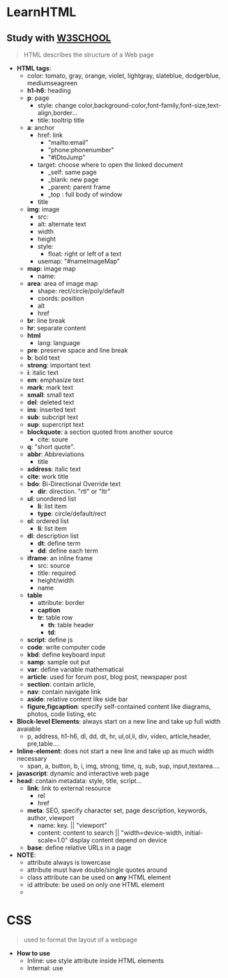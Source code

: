 # LearnHTML
## Study with [W3SCHOOL](https://www.w3schools.com/default.asp)
>HTML describes the structure of a Web page
>
* __HTML tags__:
    * color: tomato, gray, orange, violet, lightgray, slateblue, dodgerblue, mediumseagreen
  * __h1-h6__: heading
  * __p__: page
    * style: change color,background-color,font-family,font-size,text-align,border...
	* title: tooltrip title
  * __a__: anchor
    * href: link
	  * "mailto:email"
	  * "phone:phonenumber"
	  * "#IDtoJump"
	* target: choose where to open the linked document
	  * _self: same page
	  * _blank: new page
	  * _parent: parent frame
	  * _top : full body of window
	* title
  * __img__: image
    * src: 
	* alt: alternate text 
	* width
	* height
	* style:
	  * float: right or left of a text
	* usemap: "#nameImageMap"
  * __map__: image map
    * name: 
  * __area__: area of image map
    * shape: rect/circle/poly/default
	* coords: position
	* alt
	* href
  * __br__<empty tag>: line break
  * __hr__<empty tag>: separate content<a line>
  * __html__
	* lang: language
  * __pre__: preserve space and line break
  * __b__: bold text
  * __strong__: important text
  * __i__: italic text
  * __em__: emphasize text
  * __mark__: mark text
  * __small__: small text
  * __del__: deleted text
  * __ins__: inserted text
  * __sub__: subcript text
  * __sup__: supercript text
  * __blockquote__: a section quoted from another source
    * cite: soure
  * __q__: "short quote". 
  * __abbr__: Abbreviations
    * title
  * __address__: italic text
  * __cite__: work title
  * __bdo__: Bi-Directional Override text
    * __dir__: direction. "rtl" or "ltr"
  * __ul__: unordered list
    * __li__: list item
	* __type__: circle/default/rect
  * __ol__: ordered list
    * __li__: list item
  * __dl__: description list
    * __dt__: define term
	* __dd__: define each term
  * __iframe__: an inline frame
    * src: source
	* title: required
	* height/width
	* name
  * __table__
    * attribute: border
	* __caption__
    * __tr__: table row
	  * __th__: table header
	  * __td__: 
  * __script__: define js
  * __code__: write computer code
  * __kbd__: define keyboard input
  * __samp__: sample out put
  * __var__: define variable mathematical
  * __article__: used for forum post, blog post, newspaper post
  * __section__: contain article, 
  * __nav__: contain navigate link 
  * __aside__: relative content like side bar
  * __figure,figcaption__: specify self-contained content like diagrams, photos, code listing, etc
* __Block-level Elements__: always start on a new line and take up full width avaiable
  * p, address, h1-h6, dl, dd, dt, hr, ul,ol,li, div, video, article,header, pre,table....
* __Inline-element__: does not start a new line and take up as much width necessary
  * span, a, button, b, i, img, strong, time, q, sub, sup, input,textarea....
* __javascript__: dynamic and interactive web page
* __head__: contain metadata: style, title, script...
  * __link__: link to external resource
    * rel
	* href
  * __meta__: SEO, specify character set, page description, keywords, author, viewport
    * name: key. || "viewport"
	* content: content to search || "width=device-width, initial-scale=1.0" display content depend on device
  * __base__: define relative URLs in a page
* __NOTE__:
  * attribute always is lowercase
  * attribute must have double/single quotes around
  * class attribute can be used on __any__ HTML element
  * id attribute: be used on only one HTML element
  * <!-- this is a comment text -->
# CSS
> used to format the layout of a webpage
>
 * __How to use__
   * Inline: use style attribute inside HTML elements
   * Internal: use <style> element in the <head> section
   * External: use <link> element to link an external CSS file
 * custom tag
   * a:link/visited/hover/active
 * 1vw = 1% of viewport width
## media query
> define how the page display with changing size display
>
 